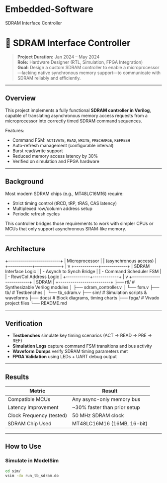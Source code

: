 # Embedded-Software
SDRAM Interface Controller
# 💾 SDRAM Interface Controller

> **Project Duration:** Jan 2024 – May 2024  
> **Role:** Hardware Designer (RTL, Simulation, FPGA Integration)  
> **Goal:** Design a custom SDRAM controller to enable a microprocessor—lacking native synchronous memory support—to communicate with SDRAM reliably and efficiently.

---

##  Overview

This project implements a fully functional **SDRAM controller in Verilog**, capable of translating asynchronous memory access requests from a microprocessor into correctly timed SDRAM command sequences.

Features:
- Command FSM: `ACTIVATE`, `READ`, `WRITE`, `PRECHARGE`, `REFRESH`
- Auto-refresh management (configurable interval)
- Burst read/write support
- Reduced memory access latency by 30%
- Verified on simulation and FPGA hardware

---

## Background

Most modern SDRAM chips (e.g., MT48LC16M16) require:
- Strict timing control (tRCD, tRP, tRAS, CAS latency)
- Multiplexed row/column address setup
- Periodic refresh cycles

This controller bridges those requirements to work with simpler CPUs or MCUs that only support asynchronous SRAM-like memory.

---

##  Architecture
+--------------------------+
| Microprocessor |
| (asynchronous access) |
+------------+-------------+
|
v
+------------+-------------+
| SDRAM Interface Logic |
| - Asynch to Synch Bridge |
| - Command Scheduler FSM |
| - Row/Col Address Logic |
+------------+-------------+
|
v
+--------------------------+
| SDRAM |
+--------------------------+
├── rtl/ # Synthesizable Verilog modules
│ ├── sdram_controller.v
│ └── fsm.v
├── tb/ # Testbenches
│ └── tb_sdram.v
├── sim/ # Simulation scripts & waveforms
├── docs/ # Block diagrams, timing charts
├── fpga/ # Vivado project files
└── README.md


---

##  Verification

-  **Testbenches** simulate key timing scenarios (ACT → READ → PRE → REF)
-  **Simulation Logs** capture command FSM transitions and bus activity
-  **Waveform Dumps** verify SDRAM timing parameters met
-  **FPGA Validation** using LEDs + UART debug output

---

##  Results

| Metric                     | Result                     |
|----------------------------|----------------------------|
| Compatible MCUs            | Any async-only memory bus  |
| Latency Improvement        | ~30% faster than prior setup |
| Clock Frequency (tested)   | 50 MHz SDRAM clock         |
| SDRAM Chip Used            | MT48LC16M16 (16MB, 16-bit) |

---

## How to Use

### Simulate in ModelSim

```bash
cd sim/
vsim -do run_tb_sdram.do



